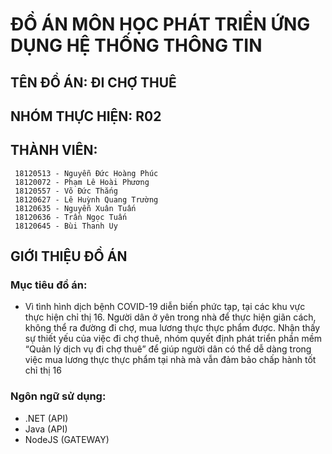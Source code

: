 # ĐỒ ÁN MÔN HỌC PHÁT TRIỂN ỨNG DỤNG HỆ THỐNG THÔNG TIN
## TÊN ĐỒ ÁN: ĐI CHỢ THUÊ
## NHÓM THỰC HIỆN: R02
## THÀNH VIÊN: 
     18120513 - Nguyễn Đức Hoàng Phúc
     18120072 - Phạm Lê Hoài Phương
     18120557 - Võ Đức Thắng
     18120627 - Lê Huỳnh Quang Trường
     18120635 - Nguyễn Xuân Tuấn
     18120636 - Trần Ngọc Tuấn
     18120645 - Bùi Thanh Uy
## GIỚI THIỆU ĐỒ ÁN
### Mục tiêu đồ án:
- Vì tình hình dịch bệnh COVID-19 diễn biến phức tạp, tại các khu vực thực hiện chỉ thị 16. Người dân ở yên trong nhà để thực hiện giãn cách, không thể ra đường đi chợ, mua lương thực thực phẩm được. Nhận thấy sự thiết yếu của việc đi chợ thuê, nhóm quyết định phát triển phần mềm “Quản lý dịch vụ đi chợ thuê” để giúp người dân có thể dễ dàng trong việc mua lương thực thực phẩm tại nhà mà vẫn đảm bảo chấp hành tốt chỉ thị 16
### Ngôn ngữ sử dụng:
- .NET (API)
- Java (API)
- NodeJS (GATEWAY)
